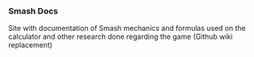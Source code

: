 ### Smash Docs

Site with documentation of Smash mechanics and formulas used on the calculator and other research done regarding the game (Github wiki replacement)